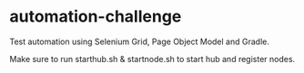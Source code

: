 # automation-challenge

Test automation using Selenium Grid, Page Object Model and Gradle.

Make sure to run starthub.sh & startnode.sh to start hub and register nodes.
